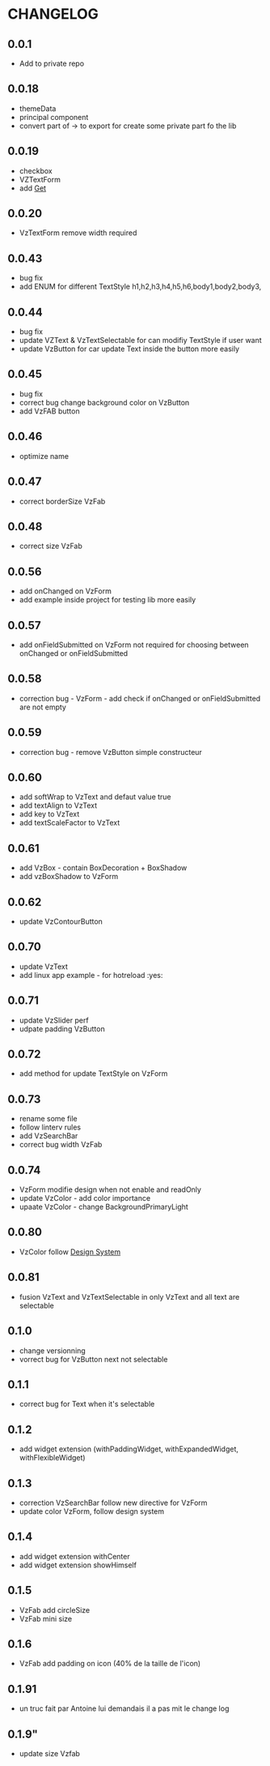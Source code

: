 # CHANGELOG

## 0.0.1

* Add to private repo

## 0.0.18

* themeData
* principal component
* convert part of -> to export for create some private part fo the lib

## 0.0.19

* checkbox
* VZTextForm
* add [Get](https://github.com/jonataslaw/getx)

## 0.0.20

* VzTextForm remove width required

## 0.0.43

* bug fix
* add ENUM for different TextStyle  h1,h2,h3,h4,h5,h6,body1,body2,body3,

## 0.0.44

* bug fix
* update VZText & VzTextSelectable for can modifiy TextStyle if user want
* update VzButton for car update Text inside the button more easily

## 0.0.45

* bug fix
* correct bug change background color on VzButton
* add VzFAB button

## 0.0.46

* optimize name

## 0.0.47

* correct borderSize VzFab

## 0.0.48

* correct size VzFab

## 0.0.56

* add onChanged on VzForm
* add example inside project for testing lib more easily

## 0.0.57

* add onFieldSubmitted on VzForm not required for choosing between onChanged or onFieldSubmitted

## 0.0.58

* correction bug - VzForm - add check if onChanged or onFieldSubmitted are not empty

## 0.0.59

* correction bug - remove VzButton simple constructeur

## 0.0.60

* add softWrap to VzText and defaut value true
* add textAlign to VzText
* add key to VzText
* add textScaleFactor to VzText

## 0.0.61

* add VzBox - contain BoxDecoration + BoxShadow
* add vzBoxShadow to VzForm

## 0.0.62

* update VzContourButton

## 0.0.70

* update VzText
* add linux app example - for hotreload :yes:

## 0.0.71

* update VzSlider perf
* udpate padding VzButton

## 0.0.72

* add method for update TextStyle on VzForm

## 0.0.73

* rename some file
* follow linterv rules
* add VzSearchBar
* correct bug width VzFab

## 0.0.74

* VzForm modifie design when not enable and readOnly
* update VzColor - add color importance
* upaate VzColor - change BackgroundPrimaryLight

## 0.0.80

* VzColor follow [Design System](https://xd.adobe.com/view/6fae4edb-37c5-494d-abf7-dec045aaf12c-3afd/screen/f6f6eab4-9fb1-49ca-8a5a-3b6c59bf4f7a/specs/)

## 0.0.81

* fusion VzText and VzTextSelectable in only VzText and all text are selectable

## 0.1.0

* change versionning
* vorrect bug for VzButton next not selectable

## 0.1.1

* correct bug for Text when it's selectable

## 0.1.2

* add widget extension (withPaddingWidget, withExpandedWidget, withFlexibleWidget)

## 0.1.3

* correction VzSearchBar follow new directive for VzForm
* update color VzForm, follow design system

## 0.1.4

* add widget extension withCenter
* add widget extension showHimself

## 0.1.5

* VzFab add circleSize
* VzFab mini size

## 0.1.6

* VzFab add padding on icon (40% de la taille de l'icon)

## 0.1.91

* un truc fait par Antoine lui demandais il a pas mit le change log

## 0.1.9"

* update size Vzfab 